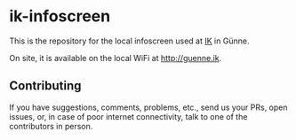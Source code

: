 # ik-infoscreen

This is the repository for the local infoscreen used at <a href="https://interdisciplinary-college.de">IK</a> in Günne.

On site, it is available on the local WiFi at <a href="http://guenne.ik">http://guenne.ik</a>.


## Contributing

If you have suggestions, comments, problems, etc., send us your PRs, open
issues, or, in case of poor internet connectivity, talk to one of the
contributors in person.
